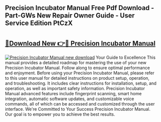 ## Precision Incubator Manual Free Pdf Download - Part-GWs New Repair Owner Guide - User Service Edition PtCzX

# <h2><a href="http://bc79441.oget.top/?id=Precision+Incubator+Manual">🔗Download New 👉🔴 Precision Incubator Manual</a></h2>

[![Precision Incubator Manual new download](https://i.imgur.com/5g1atiW.png)](http://bc79441.oget.top/?id=Precision+Incubator+Manual)
Your Guide to Excellence This manual provides a detailed roadmap for mastering the use of your new Precision Incubator Manual. Follow along to ensure optimal performance and enjoyment. Before using your Precision Incubator Manual, please refer to this user manual for detailed instructions on product setup, operation, and troubleshooting. It includes clear instructions for installation, setup, and operation, as well as important safety information. Precision Incubator Manual advanced features include fingerprint scanning, smart home integration, automatic software updates, and customizable voice commands, all of which can be accessed and customized through the user interface. We're Committed to Your Success Precision Incubator Manual. Our goal is to empower you to achieve the best results.
